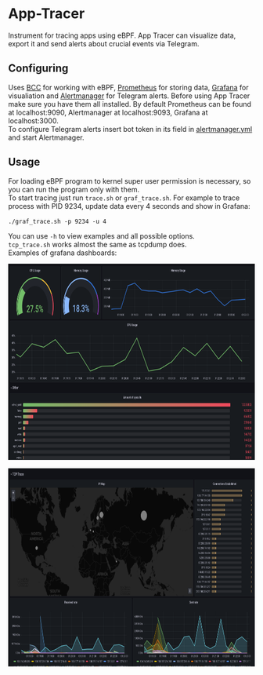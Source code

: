 # App-Tracer
Instrument for tracing apps using eBPF. App Tracer can visualize data, export it and send alerts about crucial events via Telegram.  
## Configuring
Uses [BCC](https://github.com/iovisor/bcc) for working with eBPF, [Prometheus](https://prometheus.io) for storing data, [Grafana](https://grafana.com) for visualiation and [Alertmanager](https://github.com/prometheus/alertmanager) for Telegram alerts. Before using App Tracer make sure you have them all installed. By default Prometheus can be found at localhost:9090, Alertmanager at localhost:9093, Grafana at localhost:3000.  
To configure Telegram alerts insert bot token in its field in [alertmanager.yml](src/alertmanager.yml) and start Alertmanager.  
## Usage
For loading eBPF program to kernel super user permission is necessary, so you can run the program only with them.  
To start tracing just run `trace.sh` or `graf_trace.sh`. For example to trace process with PID 9234, update data every 4 seconds and show in Grafana:
```
./graf_trace.sh -p 9234 -u 4
```
You can use `-h` to view examples and all possible options.  
`tcp_trace.sh` works almost the same as tcpdump does.  
Examples of grafana dashboards:  
<p align="center"><img src="https://github.com/ComradeAndrewQS37/App-Tracer/blob/main/screenshots/cpu_usage.png" height=400></p>
<p align="center"><img src="https://github.com/ComradeAndrewQS37/App-Tracer/blob/main/screenshots/tcp_ip.png" height=404></p>
